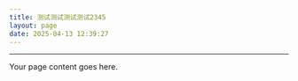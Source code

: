```yaml
---
title: 测试测试测试测试2345
layout: page
date: 2025-04-13 12:39:27
---
```


---

Your page content goes here.